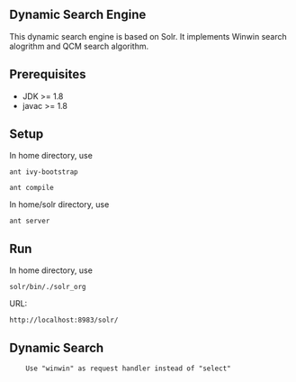 ## Dynamic Search Engine

This dynamic search engine is based on Solr. It implements Winwin search alogrithm and QCM search algorithm.

## Prerequisites

 * JDK >= 1.8
 * javac >= 1.8

## Setup
In home directory, use

	ant ivy-bootstrap

	ant compile

In home/solr directory, use

	ant server

## Run
In home directory, use

	solr/bin/./solr_org

URL:

	http://localhost:8983/solr/ 

## Dynamic Search
        Use "winwin" as request handler instead of "select"
